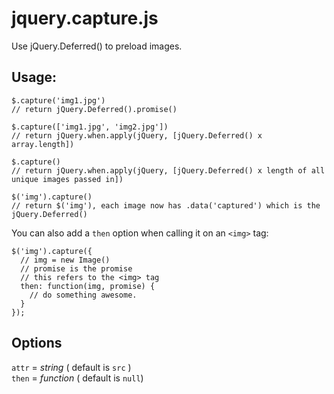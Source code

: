 jquery.capture.js
=======================

Use jQuery.Deferred() to preload images.

## Usage:

```
$.capture('img1.jpg')  
// return jQuery.Deferred().promise()

$.capture(['img1.jpg', 'img2.jpg'])  
// return jQuery.when.apply(jQuery, [jQuery.Deferred() x array.length])

$.capture()  
// return jQuery.when.apply(jQuery, [jQuery.Deferred() x length of all unique images passed in])

$('img').capture()  
// return $('img'), each image now has .data('captured') which is the jQuery.Deferred()
```

You can also add a `then` option when calling it on an `<img>` tag:

```
$('img').capture({
  // img = new Image()
  // promise is the promise
  // this refers to the <img> tag
  then: function(img, promise) {
    // do something awesome.
  }
});
```

## Options

`attr` = _string_ ( default is `src` )  
`then` = _function_ ( default is `null`)
